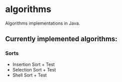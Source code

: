 # algorithms
Algorithms implementations in Java.

## Currently implemented algorithms:
### Sorts
* Insertion Sort + Test
* Selection Sort + Test
* Shell Sort + Test

